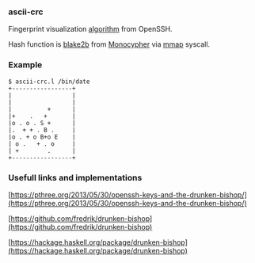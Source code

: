 ### ascii-crc

Fingerprint visualization [algorithm](http://dirk-loss.de/sshvis/drunken_bishop.pdf)
from OpenSSH.

Hash function is [blake2b](https://monocypher.org/manual/hash) from
[Monocypher](https://github.com/LoupVaillant/Monocypher) via
[mmap](https://man7.org/linux/man-pages/man2/mmap.2.html) syscall.

### Example
```
$ ascii-crc.l /bin/date
+-----------------+
|                 |
|                 |
|          +      |
|+    .   +       |
|o . o . S +      |
|.  + + . B .     |
|o . + o B+o E    |
| o .   + . o     |
| +        .      |
+-----------------+
```

### Usefull links and implementations
[https://pthree.org/2013/05/30/openssh-keys-and-the-drunken-bishop/](https://pthree.org/2013/05/30/openssh-keys-and-the-drunken-bishop/)

[https://github.com/fredrik/drunken-bishop](https://github.com/fredrik/drunken-bishop)

[https://hackage.haskell.org/package/drunken-bishop](https://hackage.haskell.org/package/drunken-bishop)
